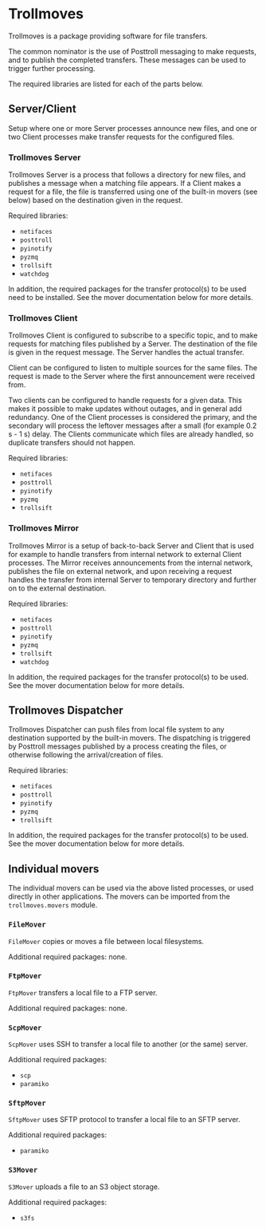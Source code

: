 # Trollmoves

Trollmoves is a package providing software for file transfers.

The common nominator is the use of Posttroll messaging to make requests, and to
publish the completed transfers. These messages can be used to trigger further
processing.

The required libraries are listed for each of the parts below.

## Server/Client

Setup where one or more Server processes announce new files, and one or two
Client processes make transfer requests for the configured files.

### Trollmoves Server

Trollmoves Server is a process that follows a directory for new files, and publishes
a message when a matching file appears. If a Client makes a request for a file,
the file is transferred using one of the built-in movers (see below) based on the
destination given in the request.

Required libraries:
- ``netifaces``
- ``posttroll``
- ``pyinotify``
- ``pyzmq``
- ``trollsift``
- ``watchdog``

In addition, the required packages for the transfer protocol(s) to be used need to be
installed. See the mover documentation below for more details.

### Trollmoves Client

Trollmoves Client is configured to subscribe to a specific topic, and to make requests
for matching files published by a Server. The destination of the file is given in
the request message. The Server handles the actual transfer.

Client can be configured to listen to multiple sources for the same files. The request
is made to the Server where the first announcement were received from.

Two clients can be configured to handle requests for a given data. This makes it possible
to make updates without outages, and in general add redundancy. One of the Client
processes is considered the primary, and the secondary will process the leftover
messages after a small (for example 0.2 s - 1 s) delay. The Clients communicate
which files are already handled, so duplicate transfers should not happen.

Required libraries:
- ``netifaces``
- ``posttroll``
- ``pyinotify``
- ``pyzmq``
- ``trollsift``

### Trollmoves Mirror

Trollmoves Mirror is a setup of back-to-back Server and Client that is used for
example to handle transfers from internal network to external Client processes. The
Mirror receives announcements from the internal network, publishes the file on
external network, and upon receiving a request handles the transfer from internal
Server to temporary directory and further on to the external destination.

Required libraries:
- ``netifaces``
- ``posttroll``
- ``pyinotify``
- ``pyzmq``
- ``trollsift``
- ``watchdog``

In addition, the required packages for the transfer protocol(s) to be used. See the
mover documentation below for more details.

## Trollmoves Dispatcher

Trollmoves Dispatcher can push files from local file system to any destination supported
by the built-in movers. The dispatching is triggered by Posttroll messages published
by a process creating the files, or otherwise following the arrival/creation of
files.

Required libraries:
- ``netifaces``
- ``posttroll``
- ``pyinotify``
- ``pyzmq``
- ``trollsift``

In addition, the required packages for the transfer protocol(s) to be used. See the
mover documentation below for more details.

## Individual movers

The individual movers can be used via the above listed processes, or used directly
in other applications. The movers can be imported from the ``trollmoves.movers``
module.

### ``FileMover``

``FileMover`` copies or moves a file between local filesystems.

Additional required packages: none.

### ``FtpMover``

``FtpMover`` transfers a local file to a FTP server.

Additional required packages: none.

### ``ScpMover``

``ScpMover`` uses SSH to transfer a local file to another (or the same) server.

Additional required packages:
- ``scp``
- ``paramiko``

### ``SftpMover``

``SftpMover`` uses SFTP protocol to transfer a local file to an SFTP server.

Additional required packages:
- ``paramiko``

### ``S3Mover``

``S3Mover`` uploads a file to an S3 object storage.

Additional required packages:
- ``s3fs``
